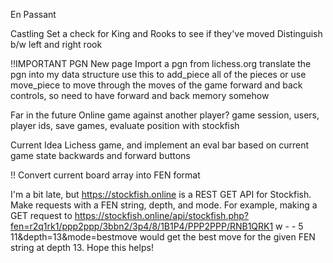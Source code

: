 En Passant

Castling
Set a check for King and Rooks to see if they've moved
Distinguish b/w left and right rook

!!IMPORTANT
PGN
New page
Import a pgn from lichess.org
translate the pgn into my data structure
use this to add_piece all of the pieces
or use move_piece to move through the moves of the game
forward and back controls, so need to have forward and back memory somehow

Far in the future
Online game against another player?
game session, users, player ids, save games, evaluate position with stockfish

Current Idea
Lichess game, and implement an eval bar based on current game state
backwards and forward buttons

!! Convert current board array into FEN format

I'm a bit late, but https://stockfish.online is a REST GET API for Stockfish. 
Make requests with a FEN string, depth, and mode. 
For example, making a GET request to https://stockfish.online/api/stockfish.php?fen=r2q1rk1/ppp2ppp/3bbn2/3p4/8/1B1P4/PPP2PPP/RNB1QRK1 w - - 5 11&depth=13&mode=bestmove 
would get the best move for the given FEN string at depth 13. 
Hope this helps!
